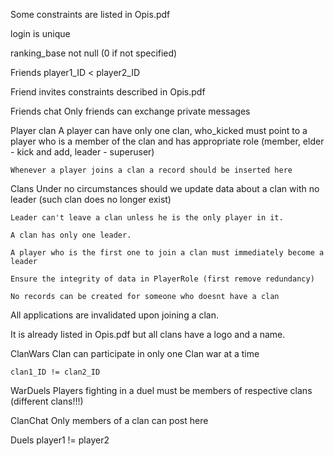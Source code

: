 Some constraints are listed in Opis.pdf

login is unique

ranking_base not null (0 if not specified)

Friends
	player1_ID < player2_ID

Friend invites
	constraints described in Opis.pdf

Friends chat
	Only friends can exchange private messages
	
Player clan
	A player can have only one clan, who_kicked must point to a player who is a member of the clan and has appropriate role (member, elder - kick and add, leader - superuser)
	
	Whenever a player joins a clan a record should be inserted here

Clans
	Under no circumstances should we update data about a clan with no leader (such clan does no longer exist)
	
	Leader can't leave a clan unless he is the only player in it.
	
	A clan has only one leader.
	
	A player who is the first one to join a clan must immediately become a leader
	
	Ensure the integrity of data in PlayerRole (first remove redundancy)
	
	No records can be created for someone who doesnt have a clan	

All applications are invalidated upon joining a clan.

It is already listed in Opis.pdf but all clans have a logo and a name.

ClanWars
	Clan can participate in only one Clan war at a time
	
	clan1_ID != clan2_ID 
	
WarDuels
	Players fighting in a duel must be members of respective clans (different clans!!!)
	
	
ClanChat
	Only members of a clan can post here
	
Duels 
	player1 != player2

